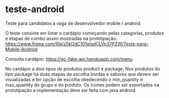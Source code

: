 # teste-android
Teste para candidatos a vaga de desenvolvedor mobile / android

O teste consiste em listar o cardápio começando pelas categorias, produtos e etapas de combo 
assim mostradas na prototipação:
https://www.figma.com/file/z5kOdC101slgdCLVp37PZW/Teste-para-Mobile-Android

Consulta cardápio:
https://gc-fake-api.herokuapp.com/menu

No cardápio a dois tipos de produtos product e package;
Nos produtos do tipo package há duas etapas de escolha bordas e sabores que devem ser visualizadas e ter opção de escolha obedecendo o min_quantity e max_quantity do grupo e do produto.
Os ícones podem ser exportados na prototipação a implementação deve ser feita com java android. 
